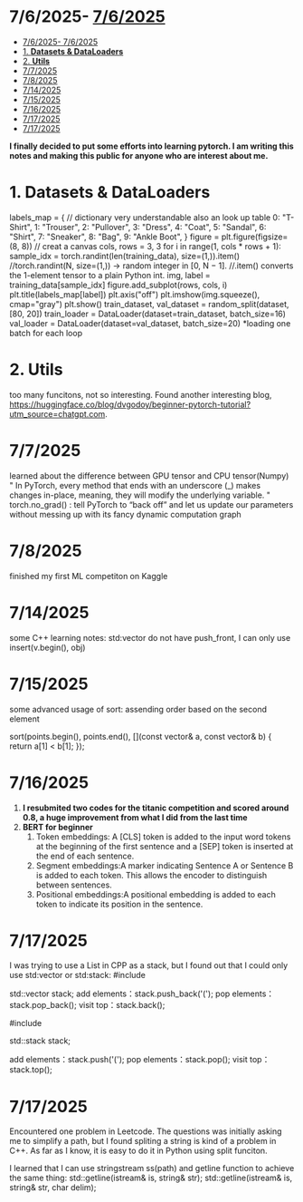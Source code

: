 # 7/6/2025- [7/6/2025](#762025)
- [7/6/2025- 7/6/2025](#762025--762025)
- [1. **Datasets \& DataLoaders**](#1-datasets--dataloaders)
- [2. **Utils**](#2-utils)
- [7/7/2025](#772025)
- [7/8/2025](#782025)
- [7/14/2025](#7142025)
- [7/15/2025](#7152025)
- [7/16/2025](#7162025)
- [7/17/2025](#7172025)
- [7/17/2025](#7172025-1)

**I finally decided to put some efforts into learning pytorch. I am writing this notes and making this public for anyone who are interest about me.**

# 1. **Datasets & DataLoaders**
labels_map = { // dictionary very understandable also an look up table
    0: "T-Shirt",
    1: "Trouser",
    2: "Pullover",
    3: "Dress",
    4: "Coat",
    5: "Sandal",
    6: "Shirt",
    7: "Sneaker",
    8: "Bag",
    9: "Ankle Boot", 
}
figure = plt.figure(figsize=(8, 8)) // creat a canvas
cols, rows = 3, 3
for i in range(1, cols * rows + 1):
    sample_idx = torch.randint(len(training_data), size=(1,)).item() 
    //torch.randint(N, size=(1,)) → random integer in [0, N − 1].
    //.item() converts the 1-element tensor to a plain Python int.
    img, label = training_data[sample_idx]
    figure.add_subplot(rows, cols, i)
    plt.title(labels_map[label])
    plt.axis("off")
    plt.imshow(img.squeeze(), cmap="gray")
plt.show()
train_dataset, val_dataset = random_split(dataset, [80, 20])
train_loader = DataLoader(dataset=train_dataset, batch_size=16)
val_loader = DataLoader(dataset=val_dataset, batch_size=20)
*loading one batch for each loop
# 2. **Utils**

too many funcitons, not so interesting.
Found another interesting blog, https://huggingface.co/blog/dvgodoy/beginner-pytorch-tutorial?utm_source=chatgpt.com.

# 7/7/2025

learned about the difference between GPU tensor and CPU tensor(Numpy)
" In PyTorch, every method that ends with an underscore (_) makes changes in-place, meaning, they will modify the underlying variable. "
torch.no_grad() : tell PyTorch to “back off” and let us update our parameters without messing up with its fancy dynamic computation graph

# 7/8/2025

finished my first ML competiton on Kaggle

# 7/14/2025

some C++ learning notes:
std:vector do not have push_front, I can only use insert(v.begin(), obj)

# 7/15/2025

some advanced usage of sort: assending order based on the second element

sort(points.begin(), points.end(),
     [](const vector<int>& a, const vector<int>& b) {
         return a[1] < b[1];
     });

# 7/16/2025
1. **I resubmited two codes for the titanic competition and scored around 0.8, a huge improvement from what I did from the last time**
2. **BERT for beginner**
   1. Token embeddings: A [CLS] token is added to the input word tokens at the beginning of the first sentence and a [SEP] token is inserted at the end of each sentence.
   2. Segment embeddings:A marker indicating Sentence A or Sentence B is added to each token. This allows the encoder to distinguish between sentences.
   3. Positional embeddings:A positional embedding is added to each token to indicate its position in the sentence.

# 7/17/2025
I was trying to use a List in CPP as a stack, but I found out that I could only use std:vector or std:stack:
#include <vector>

std::vector<char> stack;
add elements：stack.push_back('(');
pop elements：stack.pop_back();
visit top：stack.back();

#include <stack>

std::stack<char> stack;

add elements：stack.push('(');
pop elements：stack.pop();
visit top：stack.top();

# 7/17/2025
Encountered one problem in Leetcode. The questions was initially asking me to simplify a path, but I found spliting a string is kind of a problem in C++. As far as I know, it is easy to do it in Python using split funciton. 

I learned that I can use stringstream ss(path) and getline function to achieve the same thing:
std::getline(istream& is, string& str);
std::getline(istream& is, string& str, char delim);
